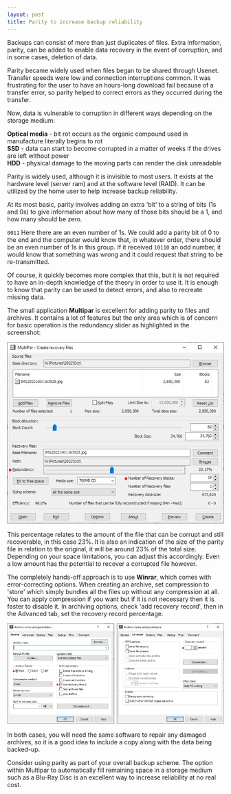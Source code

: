```yaml
---
layout: post
title: Parity to increase backup reliability
---
```


Backups can consist of more than just duplicates of files. Extra information, parity, can be added to enable data recovery in the event of corruption, and in some cases, deletion of data.

Parity became widely used when files began to be shared through Usenet. Transfer speeds were low and connection interruptions common. It was frustrating for the user to have an hours-long download fail because of a transfer error, so parity helped to correct errors as they occurred during the transfer.

Now, data is vulnerable to corruption in different ways depending on the storage medium:

**Optical media** - bit rot occurs as the organic compound used in manufacture literally begins to rot  
**SSD** - data can start to become corrupted in a matter of weeks if the drives are left without power  
**HDD** - physical damage to the moving parts can render the disk unreadable

Parity is widely used, although it is invisible to most users. It exists at the hardware level (server ram) and at the software level (RAID). It can be utilized by the home user to help increase backup reliability.

At its most basic, parity involves adding an extra 'bit' to a string of bits (1s and 0s) to give information about how many of those bits should be a 1, and how many should be zero.

`0011`	Here there are an even number of 1s. We could add a parity bit of 0 to the end and the computer would know that, in whatever order, there should be an even number of 1s in this group. If it received `10110` an odd number, it would know that something was wrong and it could request that string to be re-transmitted.

Of course, it quickly becomes more complex that this, but it is not required to have an in-depth knowledge of the theory in order to use it. It is enough to know that parity can be used to detect errors, and also to recreate missing data.

The small application **Multipar** is excellent for adding parity to files and archives. It contains a lot of features but the only area which is of concern for basic operation is the redundancy slider as highlighted in the screenshot:

![alt text](/images/multipar1.JPG)

This percentage relates to the amount of the file that can be corrupt and still recoverable, in this case 23%. It is also an indication of the size of the parity file in relation to the original, it will be around 23% of the total size. Depending on your space limitations, you can adjust this accordingly. Even a low amount has the potential to recover a corrupted file however.

The completely hands-off approach is to use **Winrar**, which comes with error-correcting options. When creating an archive, set compression to 'store' which simply bundles all the files up without any compression at all. You can apply compression if you want but if it is not necessary then it is faster to disable it. In archiving options, check 'add recovery record', then in the Advanced tab, set the recovery record percentage.

![alt text](/images/winrar2.JPG)

In both cases, you will need the same software to repair any damaged archives, so it is a good idea to include a copy along with the data being backed-up.

Consider using parity as part of your overall backup scheme. The option within Multipar to automatically fill remaining space in a storage medium such as a Blu-Ray Disc is an excellent way to increase reliability at no real cost.



